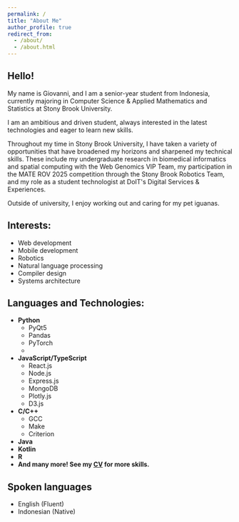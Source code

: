 ```yaml
---
permalink: /
title: "About Me"
author_profile: true
redirect_from: 
  - /about/
  - /about.html
---
```


## Hello!
My name is Giovanni, and I am a senior-year student from Indonesia, currently majoring in Computer Science & Applied Mathematics and Statistics at Stony Brook University.

I am an ambitious and driven student, always interested in the latest technologies and eager to learn new skills. 

Throughout my time in Stony Brook University, I have taken a variety of opportunities that have broadened my horizons and sharpened my technical skills. These include my undergraduate research in biomedical informatics and spatial computing with the Web Genomics VIP Team, my participation in the MATE ROV 2025 competition through the Stony Brook Robotics Team, and my role as a student technologist at DoIT's Digital Services & Experiences.

Outside of university, I enjoy working out and caring for my pet iguanas.

## Interests:

* Web development
* Mobile development
* Robotics
* Natural language processing
* Compiler design
* Systems architecture

## Languages and Technologies:
* **Python**
  * PyQt5
  * Pandas
  * PyTorch
  * 
* **JavaScript/TypeScript**
  * React.js
  * Node.js
  * Express.js
  * MongoDB
  * Plotly.js
  * D3.js
* **C/C++**
  * GCC
  * Make
  * Criterion
* **Java**
* **Kotlin**
* **R**
* **And many more! See my [CV](/cv/) for more skills.**

## Spoken languages
* English (Fluent)
* Indonesian (Native)


